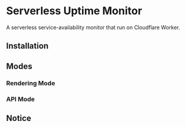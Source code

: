 # Serverless Uptime Monitor
A serverless service-availability monitor that run on Cloudflare Worker.

## Installation

## Modes
### Rendering Mode
### API Mode
## Notice
